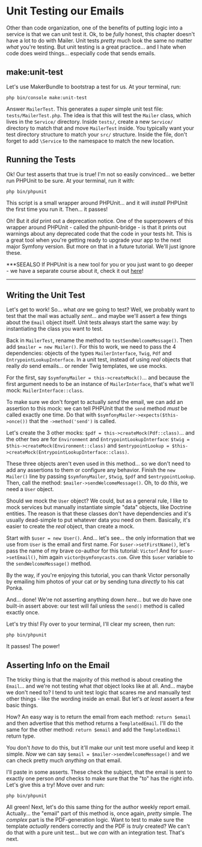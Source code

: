 # Unit Testing our Emails

Other than code organization, one of the benefits of putting logic into a service
is that we can unit test it. Ok, to be *fully* honest, this chapter doesn't have
a lot to do with Mailer. Unit tests *pretty* much look the same no matter *what*
you're testing. But unit testing is a great practice... and I hate when code does
weird things... especially code that sends emails.

## make:unit-test

Let's use MakerBundle to bootstrap a test for us. At your terminal, run:

```terminal
php bin/console make:unit-test
```

Answer `MailerTest`. This generates a *super* simple unit test file:
`tests/MailerTest.php`. The idea is that this will test the `Mailer` class,
which lives in the `Service/` directory. Inside `tests/`, create a new
`Service/` directory to match that and move `MailerTest` inside. You typically
want your test directory structure to match your `src/` structure. Inside the file,
don't forget to add `\Service` to the namespace to match the new location.

## Running the Tests

Ok! Our test asserts that true is true! I'm not so easily convinced... we better
run PHPUnit to be sure. At your terminal, run it with:

```terminal
php bin/phpunit
```

This script is a small wrapper around PHPUnit... and it will *install* PHPUnit
the first time you run it. Then... it passes!

Oh! But it *did* print out a deprecation notice. One of the superpowers of this
wrapper around PHPUnit - called the phpunit-bridge - is that it prints out warnings
about any deprecated code that the code in your tests hit. This is a great tool
when you're getting ready to upgrade your app to the next major Symfony version.
But more on that in a future tutorial. We'll just ignore these.

***SEEALSO
If PHPUnit is a new tool for you or you just want to go deeper - we have
a separate course about it, check it out [here][phpunit_tutorial]!
***

## Writing the Unit Test

Let's get to work! So... what *are* we going to test? Well, we probably want to
test that the mail was actually *sent*... and maybe we'll assert a few things
about the `Email` object itself. Unit tests always start the same way: by
instantiating the class you want to test.

Back in `MailerTest`, rename the method to `testSendWelcomeMessage()`. Then add
`$mailer = new Mailer()`. For this to work, we need to pass the 4 dependencies:
objects of the types `MailerInterface`, `Twig`, `Pdf` and `EntrypointLookupInterface`.
In a unit test, instead of using *real* objects that really *do* send emails...
or render Twig templates, we use mocks.

For the first, say `$symfonyMailer = this->createMock()`... and because the first
argument needs to be an instance of `MailerInterface`, that's what we'll mock:
`MailerInterface::class`.

To make sure we don't forget to actually *send* the email, we can add an assertion
to this mock: we can tell PHPUnit that the `send` method *must* be called exactly
one time. Do that with `$symfonyMailer->expects($this->once())` that the
`->method('send')` is called.

Let's create the 3 other mocks: `$pdf = this->createMock(Pdf::class)`... and the
other two are for `Environment` and `EntrypointLookupInterface`:
`$twig = $this->createMock(Environment::class)` and
`$entrypointLookup = $this->createMock(EntrypointLookupInterface::class)`.

These three objects aren't even used in this method... so we don't need to add
any assertions to them or configure any behavior. Finish the `new Mailer()` line
by passing `$symfonyMailer`, `$twig`, `$pdf` and `$entrypointLookup`. Then, call
the method: `$mailer->sendWelcomeMessage()`. Oh, to do *this*, we need a `User`
object.

Should we mock the `User` object? We could, but as a general rule, I like to mock
services but manually instantiate simple "data" objects, like Doctrine entities.
The reason is that these classes don't have dependencies and it's usually
dead-simple to put whatever data you need on them. Basically, it's easier to create
the *real* object, than create a mock.

Start with `$user = new User()`. And... let's see... the only information that
we use from `User` is the email and first name. For `$user->setFirstName()`, let's
pass the name of my brave co-author for this tutorial: `Victor`!
And for `$user->setEmail()`, him again `victor@symfonycasts.com`. Give this
`$user` variable to the `sendWelcomeMessage()` method.

By the way, if you're enjoying this tutorial, you can thank Victor personally
by emailing him photos of your cat *or* by sending tuna *directly* to his cat Ponka.

And... done! We're not asserting anything down *here*... but we *do* have one
built-in assert above: our test will fail unless the `send()` method is called
exactly once.

Let's try this! Fly over to your terminal, I'll clear my screen, then run:

```terminal
php bin/phpunit
```

It passes! The power!

## Asserting Info on the Email

The tricky thing is that the majority of this method is about creating the
`Email`... and we're not testing what *that* object looks like at all. And...
maybe we don't need to? I tend to unit test logic that scares me and manually
test other things - like the wording inside an email. But let's *at least* assert
a few basic things.

How? An easy way is to return the email from each method: `return $email` and
then advertise that this method returns a `TemplatedEmail`. I'll do the same
for the other method: `return $email` and add the `TemplatedEmail` return
type.

You don't *have* to do this, but it'll make our unit test more useful and keep
it simple. *Now* we can say `$email = $mailer->sendWelcomeMessage()` and we can
check pretty much *anything* on that email.

I'll paste in some asserts. These check the subject, that the email is sent to
exactly one person *and* checks to make sure that the "to" has the right info.
Let's give this a try! Move over and run:

```terminal
php bin/phpunit
```

All green! Next, let's do this same thing for the author weekly report email.
Actually... the "email" part of this method is, once again, *pretty* simple.
The *complex* part is the PDF-generation logic. Want to test to make sure the
template *actually* renders correctly and the PDF is *truly* created? We can't do
that with a pure unit test... but we *can* with an integration test. That's next.


[phpunit_tutorial]: https://symfonycasts.com/screencast/phpunit
